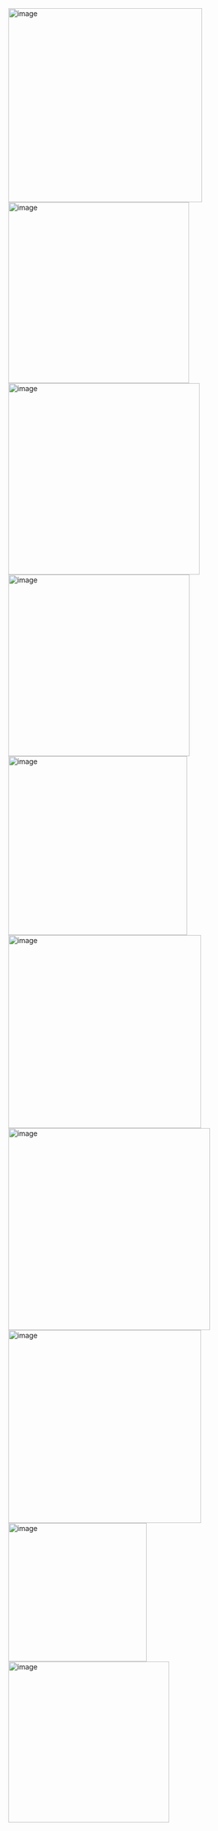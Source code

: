 <img width="388" alt="image" src="https://user-images.githubusercontent.com/113705525/230946213-839182af-874e-40ec-815d-423699279764.png">
<img width="362" alt="image" src="https://user-images.githubusercontent.com/113705525/230946231-fedfae96-6594-4282-8cee-7299296bc3b4.png">
<img width="383" alt="image" src="https://user-images.githubusercontent.com/113705525/230946253-a6050a79-3d94-45dc-83bc-96205483844e.png">
<img width="363" alt="image" src="https://user-images.githubusercontent.com/113705525/230946270-410eafc7-c5c9-42ec-8347-ecac3cf6a7dc.png">
<img width="358" alt="image" src="https://user-images.githubusercontent.com/113705525/230946297-2fab3cac-7d6f-4542-930d-fcb2b7661e86.png">
<img width="386" alt="image" src="https://user-images.githubusercontent.com/113705525/230946328-36eca50a-1d13-45a7-a368-5d43b5ffcf68.png">
<img width="404" alt="image" src="https://user-images.githubusercontent.com/113705525/230946366-3cfa545a-b46d-49e6-ade7-dbba562e3b7f.png">
<img width="386" alt="image" src="https://user-images.githubusercontent.com/113705525/230946395-f2a7c474-6b31-424b-bc6f-0f904effab99.png">
<img width="277" alt="image" src="https://user-images.githubusercontent.com/113705525/230946485-0083bd58-26b1-4bba-baaf-79b898064b73.png">
<img width="322" alt="image" src="https://user-images.githubusercontent.com/113705525/230946507-50a25573-4ad5-4a52-8f6e-7b3cb5f1d1fb.png">
